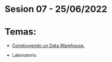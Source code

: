# Sesion 07 - 25/06/2022

# Temas:

- [Construyendo un Data Warehouse.](https://drive.google.com/file/d/1W2wQoae-eQHU6mBQHRhl0V5PUmmR9_Hq/view?usp=sharing)

- Laboratorio.


